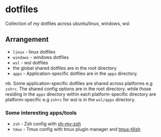 # dotfiles

Collection of my dotfiles across ubuntu/linux, windows, wsl

## Arrangement

- `linux` - linux dotfiles
- `windows` - windows dotfiles
- `wsl` - wsl dotfiles
- the global shared dotfiles are in the root directory
- `apps` - Application-specific dotfiles are in the `apps` directory.

nb. Some application-specific dotfiles are shared across platforms e.g `zshrc`. The shared config options are in the root directory. while those residing in the `apps` directory within each platform-specific directory are platform-specific e.g `zshrc` for wsl is in the `wsl/apps` directory.

### Some interesting apps/tools

- `zsh` - Zsh config with [oh-my-zsh](https://ohmyz.sh/)
- `tmux` - Tmux config with tmux plugin manager and [tmux-tilish](https://github.com/jabirali/tmux-tilish)
